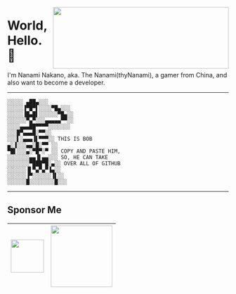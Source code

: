 <a href="https://steamcommunity.com/id/thynanami"><img align="right" width="400" height="140" src="https://card.yuy1n.io/card/76561199030345543/radical,en,badge"/></a>

# World, Hello. 👋

I'm Nanami Nakano, aka. The Nanami(thyNanami), a gamer from China, and also want to become a developer.

----------

```
░░░░░ ▄██▄░░░
░░░░░▐▀█▀▌░░░░▀█▄░░░
░░░░░▐█▄█▌░░░░░░▀█▄░░
░░░░░░▀▄▀░░░▄▄▄▄▄▀▀░░
░░░░▄▄▄██▀▀▀▀░░░░░░░
░░░█▀▄▄▄█░▀▀░░
░░░▌░▄▄▄▐▌▀▀▀░░ THIS IS BOB
▄░▐░░░▄▄░█░▀▀ ░░
▀█▌░░░▄░▀█▀░▀ ░░ COPY AND PASTE HIM,
░░░░░░░▄▄▐▌▄▄░░░ SO, HE CAN TAKE
░░░░░░░▀███▀█░▄░░ OVER ALL OF GITHUB
░░░░░░▐▌▀▄▀▄▀▐▄░░
░░░░░░▐▀░░░░░░▐▌░░
░░░░░░█░░░░░░░░█░░░
```

----------

## Sponsor Me

| <a href="https://store.steampowered.com/wishlist/profiles/76561199030345543/#sort=order"><img height="75" src="https://store.cloudflare.steamstatic.com/public/shared/images/header/logo_steam.svg?t=962016"/></a> | <a href="https://patreon.com/user?u=94327704"><img height="140" src="https://logos-world.net/wp-content/uploads/2020/11/Patreon-Logo-2020-present.png"/></a> |
| ---------------- | -------------------- |
